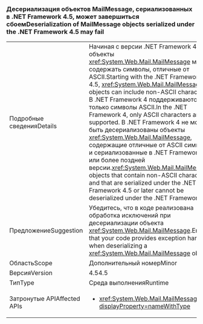 ### <a name="deserialization-of-mailmessage-objects-serialized-under-the-net-framework-45-may-fail"></a><span data-ttu-id="d125e-101">Десериализация объектов MailMessage, сериализованных в .NET Framework 4.5, может завершиться сбоем</span><span class="sxs-lookup"><span data-stu-id="d125e-101">Deserialization of MailMessage objects serialized under the .NET Framework 4.5 may fail</span></span>

|   |   |
|---|---|
|<span data-ttu-id="d125e-102">Подробные сведения</span><span class="sxs-lookup"><span data-stu-id="d125e-102">Details</span></span>|<span data-ttu-id="d125e-103">Начиная с версии .NET Framework 4.5, объекты <xref:System.Web.Mail.MailMessage> могут содержать символы, отличные от ASCII.</span><span class="sxs-lookup"><span data-stu-id="d125e-103">Starting with the .NET Framework 4.5, <xref:System.Web.Mail.MailMessage> objects can include non-ASCII characters.</span></span> <span data-ttu-id="d125e-104">В .NET Framework 4 поддерживаются только символы ASCII.</span><span class="sxs-lookup"><span data-stu-id="d125e-104">In the .NET Framework 4, only ASCII characters are supported.</span></span> <span data-ttu-id="d125e-105">В .NET Framework 4 не могут быть десериализованы объекты <xref:System.Web.Mail.MailMessage>, содержащие отличные от ASCII символы и сериализованные в .NET Framework 4.5 или более поздней версии.</span><span class="sxs-lookup"><span data-stu-id="d125e-105"><xref:System.Web.Mail.MailMessage> objects that contain non-ASCII characters and that are serialized under the .NET Framework 4.5 or later cannot be deserialized under the .NET Framework 4.</span></span>|
|<span data-ttu-id="d125e-106">Предложение</span><span class="sxs-lookup"><span data-stu-id="d125e-106">Suggestion</span></span>|<span data-ttu-id="d125e-107">Убедитесь, что в коде реализована обработка исключений при десериализации объекта <xref:System.Web.Mail.MailMessage>.</span><span class="sxs-lookup"><span data-stu-id="d125e-107">Ensure that your code provides exception handling when deserializing a <xref:System.Web.Mail.MailMessage> object.</span></span>|
|<span data-ttu-id="d125e-108">Область</span><span class="sxs-lookup"><span data-stu-id="d125e-108">Scope</span></span>|<span data-ttu-id="d125e-109">Дополнительный номер</span><span class="sxs-lookup"><span data-stu-id="d125e-109">Minor</span></span>|
|<span data-ttu-id="d125e-110">Версия</span><span class="sxs-lookup"><span data-stu-id="d125e-110">Version</span></span>|<span data-ttu-id="d125e-111">4.5</span><span class="sxs-lookup"><span data-stu-id="d125e-111">4.5</span></span>|
|<span data-ttu-id="d125e-112">Тип</span><span class="sxs-lookup"><span data-stu-id="d125e-112">Type</span></span>|<span data-ttu-id="d125e-113">Среда выполнения</span><span class="sxs-lookup"><span data-stu-id="d125e-113">Runtime</span></span>|
|<span data-ttu-id="d125e-114">Затронутые API</span><span class="sxs-lookup"><span data-stu-id="d125e-114">Affected APIs</span></span>|<ul><li><xref:System.Web.Mail.MailMessage?displayProperty=nameWithType></li></ul>|

